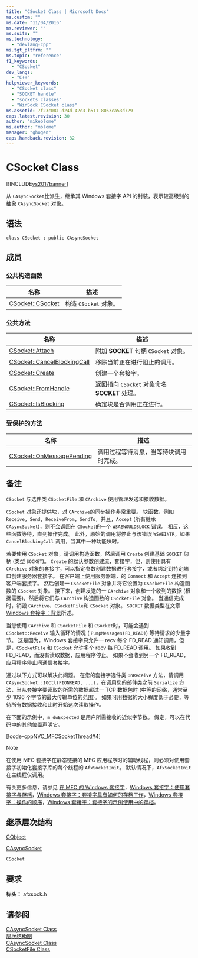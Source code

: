 ```yaml
---
title: "CSocket Class | Microsoft Docs"
ms.custom: ""
ms.date: "11/04/2016"
ms.reviewer: ""
ms.suite: ""
ms.technology: 
  - "devlang-cpp"
ms.tgt_pltfrm: ""
ms.topic: "reference"
f1_keywords: 
  - "CSocket"
dev_langs: 
  - "C++"
helpviewer_keywords: 
  - "CSocket class"
  - "SOCKET handle"
  - "sockets classes"
  - "WinSock CSocket class"
ms.assetid: 7f23c081-d24d-42e3-b511-8053ca53d729
caps.latest.revision: 30
author: "mikeblome"
ms.author: "mblome"
manager: "ghogen"
caps.handback.revision: 32
---
```

# CSocket Class
[!INCLUDE[vs2017banner](../../assembler/inline/includes/vs2017banner.md)]

从 `CAsyncSocket`比派生，继承其 Windows 套接字 API 的封装，表示较高级别的抽象 `CAsyncSocket` 对象。  
  
## 语法  
  
```  
class CSocket : public CAsyncSocket  
```  
  
## 成员  
  
### 公共构造函数  
  
|名称|描述|  
|--------|--------|  
|[CSocket::CSocket](../Topic/CSocket::CSocket.md)|构造 `CSocket` 对象。|  
  
### 公共方法  
  
|名称|描述|  
|--------|--------|  
|[CSocket::Attach](../Topic/CSocket::Attach.md)|附加 **SOCKET** 句柄 `CSocket` 对象。|  
|[CSocket::CancelBlockingCall](../Topic/CSocket::CancelBlockingCall.md)|移除当前正在进行阻止的调用。|  
|[CSocket::Create](../Topic/CSocket::Create.md)|创建一个套接字。|  
|[CSocket::FromHandle](../Topic/CSocket::FromHandle.md)|返回指向 `CSocket` 对象命名 **SOCKET** 处理。|  
|[CSocket::IsBlocking](../Topic/CSocket::IsBlocking.md)|确定块是否调用正在进行。|  
  
### 受保护的方法  
  
|名称|描述|  
|--------|--------|  
|[CSocket::OnMessagePending](../Topic/CSocket::OnMessagePending.md)|调用过程等待消息，当等待块调用时完成。|  
  
## 备注  
 `CSocket` 与选件类 `CSocketFile` 和 `CArchive` 使用管理发送和接收数据。  
  
 `CSocket` 对象还提供块，对 `CArchive`的同步操作非常重要。  块函数，例如 `Receive`，`Send`，`ReceiveFrom`，`SendTo`，并且，`Accept` \(所有继承 `CAsyncSocket`\)，则不会返回在 `CSocket`的一个 `WSAEWOULDBLOCK` 错误。  相反，这些函数等待，直到操作完成。  此外，原始的调用将停止与该错误 `WSAEINTR`，如果 `CancelBlockingCall` 调用，当其中一种功能块时。  
  
 若要使用 `CSocket` 对象，请调用构造函数，然后调用 `Create` 创建基础 `SOCKET` 句柄 \(类型 `SOCKET`\)。  `Create` 的默认参数创建流，套接字，但，则使用具有 `CArchive` 对象的套接字，可以指定参数创建数据进行套接字，或者绑定到特定端口创建服务器套接字。  在客户端上使用服务器端，的 `Connect` 和 `Accept` 连接到客户端套接字。  然后创建一 `CSocketFile` 对象并将它设置为 `CSocketFile` 构造函数的 `CSocket` 对象。  接下来，创建发送的一 `CArchive` 对象和一个收到的数据 \(根据需要\)，然后将它们与 `CArchive` 构造函数的 `CSocketFile` 对象。  当通信完成时，销毁 `CArchive`、`CSocketFile`和 `CSocket` 对象。  `SOCKET` 数据类型在文章 [Windows 套接字：背景](../../mfc/windows-sockets-background.md)所述。  
  
 当您使用 `CArchive` 和 `CSocketFile` 和 `CSocket`时，可能会遇到 `CSocket::Receive` 输入循环的情况 \( `PumpMessages(FD_READ)`\) 等待请求的少量字节。  这是因为，Windows 套接字只允许一 recv 每个 FD\_READ 通知调用，但是，`CSocketFile` 和 `CSocket` 允许多个 recv 每 FD\_READ 调用。  如果收到 FD\_READ，而没有读取数据，应用程序停止。  如果不会收到另一个 FD\_READ，应用程序停止间通信套接字。  
  
 通过以下方式可以解决此问题。  在您的套接字选件类 `OnReceive` 方法，请调用 `CAsyncSocket::IOCtl(FIONREAD, ...)`，在调用您的邮件类之前 `Serialize` 方法，当从套接字要读取的所需的数据超过一 TCP 数据包时 \(中等的网络，通常至少 1096 个字节的最大传输单位的范围\)。  如果可用数据的大小程度低于必要，等待所有数据接收和此时开始这次读取操作。  
  
 在下面的示例中，`m_dwExpected` 是用户所需接收的近似字节数。  假定，可以在代码中的其他位置声明它。  
  
 [!code-cpp[NVC_MFCSocketThread#4](../../mfc/reference/codesnippet/CPP/csocket-class_1.cpp)]  
  
> [!NOTE]
>  在使用 MFC 套接字在静态链接的 MFC 应用程序时的辅助线程，则必须对使用套接字初始化套接字库的每个线程的 `AfxSocketInit`。  默认情况下，`AfxSocketInit` 在主线程仅调用。  
  
 有关更多信息，请参见 [在 MFC 的 Windows 套接字](../../mfc/windows-sockets-in-mfc.md)，[Windows 套接字：使用套接字与存档](../../mfc/windows-sockets-using-sockets-with-archives.md)，[Windows 套接字：套接字具有如何的存档工作](../../mfc/windows-sockets-how-sockets-with-archives-work.md)，[Windows 套接字：操作的顺序](../../mfc/windows-sockets-sequence-of-operations.md)，[Windows 套接字：套接字的示例使用中的存档](../../mfc/windows-sockets-example-of-sockets-using-archives.md)。  
  
## 继承层次结构  
 [CObject](../../mfc/reference/cobject-class.md)  
  
 [CAsyncSocket](../../mfc/reference/casyncsocket-class.md)  
  
 `CSocket`  
  
## 要求  
 **标头：** afxsock.h  
  
## 请参阅  
 [CAsyncSocket Class](../../mfc/reference/casyncsocket-class.md)   
 [层次结构图](../../mfc/hierarchy-chart.md)   
 [CAsyncSocket Class](../../mfc/reference/casyncsocket-class.md)   
 [CSocketFile Class](../../mfc/reference/csocketfile-class.md)
